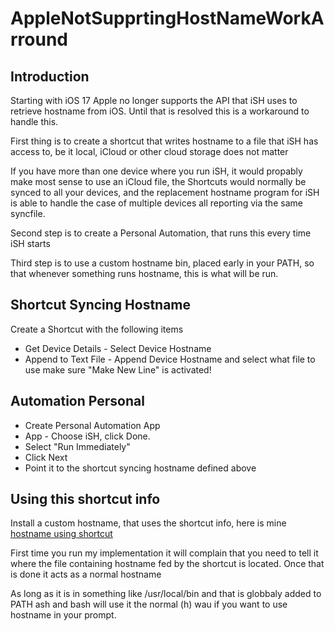 # AppleNotSupprtingHostNameWorkArround

## Introduction

Starting with iOS 17 Apple no longer supports the API that iSH uses
to retrieve hostname from iOS. Until that is resolved this is a
workaround to handle this.

First thing is to create a shortcut that writes hostname to a file that
iSH has access to, be it local, iCloud or other cloud storage does not
matter

If you have more than one device where you run iSH, it would propably
make most sense to use an iCloud file, the Shortcuts would normally be
synced to all your devices, and the replacement hostname program for iSH
is able to handle the case of multiple devices all reporting via the same
syncfile.

Second step is to create a Personal Automation, that runs this every time
iSH starts

Third step is to use a custom hostname bin, placed early in your PATH,
so that whenever something runs hostname, this is what will be run.

## Shortcut Syncing Hostname

Create a Shortcut with the following items

- Get Device Details - Select Device Hostname
- Append to Text File - Append Device Hostname and select what file to use
make sure "Make New Line" is activated!

## Automation Personal

- Create Personal Automation App
- App - Choose iSH, click Done.
- Select "Run Immediately"
- Click Next
- Point it to the shortcut syncing hostname defined above

## Using this shortcut info

Install a custom hostname, that uses the shortcut info, here is mine
[hostname using shortcut](https://raw.githubusercontent.com/jaclu/AOK-Filesystem-Tools/main/common_AOK/usr_local_bin/hostname)

First time you run my implementation it will complain that you need
to tell it where the file containing hostname fed by the shortcut is
located. Once that is done it acts as a normal hostname

As long as it is in something like /usr/local/bin and that is globbaly
added to PATH ash and bash will use it the normal (h) wau if you want to
use hostname in your prompt.
